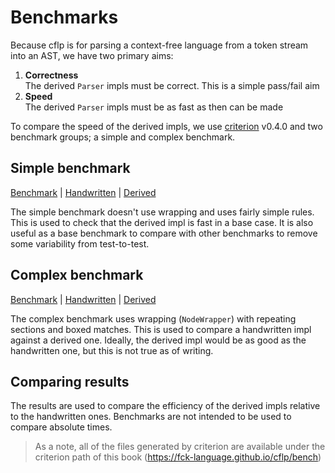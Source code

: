 # Benchmarks

Because cflp is for parsing a context-free language from a token stream into an AST, we have two primary aims:

1. **Correctness**\
    The derived `Parser` impls must be correct. This is a simple pass/fail aim
2. **Speed**\
    The derived `Parser` impls must be as fast as then can be made

To compare the speed of the derived impls, we use [criterion](https://github.com/bheisler/criterion.rs) v0.4.0 and two benchmark groups; a simple and complex benchmark.

## Simple benchmark

[Benchmark](https://fck-language.github.io/cflp/bench/Simple/report) | [Handwritten](https://fck-language.github.io/cflp/bench/Simple/handwritten/report) | [Derived](https://fck-language.github.io/cflp/bench/Simple/derived/report)

The simple benchmark doesn't use wrapping and uses fairly simple rules. This is used to check that the derived impl is fast in a base case. It is also useful as a base benchmark to compare with other benchmarks to remove some variability from test-to-test.

## Complex benchmark

[Benchmark](https://fck-language.github.io/cflp/bench/Complex/report) | [Handwritten](https://fck-language.github.io/cflp/bench/Complex/handwritten/report) | [Derived](https://fck-language.github.io/cflp/bench/Complex/derived/report)

The complex benchmark uses wrapping (`NodeWrapper`) with repeating sections and boxed matches. This is used to compare a handwritten impl against a derived one. Ideally, the derived impl would be as good as the handwritten one, but this is not true as of writing.

## Comparing results

The results are used to compare the efficiency of the derived impls relative to the handwritten ones. Benchmarks are not intended to be used to compare absolute times.

> As a note, all of the files generated by criterion are available under the criterion path of this book (https://fck-language.github.io/cflp/bench)
